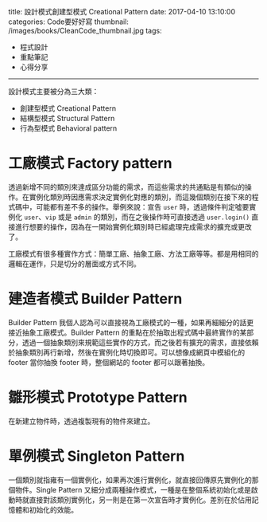 title: 設計模式創建型模式 Creational Pattern
date: 2017-04-10 13:10:00
categories: Code要好好寫
thumbnail: /images/books/CleanCode_thumbnail.jpg
tags:
- 程式設計
- 重點筆記
- 心得分享
---

設計模式主要被分為三大類：

* 創建型模式 Creational Pattern
* 結構型模式 Structural Pattern
* 行為型模式 Behavioral pattern

# 工廠模式 Factory pattern

<!-- more -->

透過新增不同的類別來達成區分功能的需求，而這些需求的共通點是有類似的操作。在實例化類別時因應需求決定實例化對應的類別，而這幾個類別在接下來的程式碼中，可能都有差不多的操作。舉例來說：宣告 `user` 時，透過條件判定噓要實例化 `user`、`vip` 或是 `admin` 的類別，而在之後操作時可直接透過 `user.login()` 直接進行想要的操作，因為在一開始實例化類別時已經處理完成需求的擴充或更改了。

工廠模式有很多種實作方式：簡單工廠、抽象工廠、方法工廠等等。都是用相同的邏輯在運作，只是切分的層面或方式不同。

# 建造者模式 Builder Pattern

Builder Pattern  我個人認為可以直接視為工廠模式的一種，如果再細細分的話更接近抽象工廠模式。Builder Pattern 的重點在於抽取出程式碼中最終實作的某部分，透過一個抽象類別來規範這些實作的方式，而之後若有擴充的需求，直接依賴於抽象類別再行新增，然後在實例化時切換即可。可以想像成網頁中模組化的 footer 當你抽換 footer 時，整個網站的 footer 都可以跟著抽換。

# 雛形模式 Prototype Pattern

在新建立物件時，透過複製現有的物件來建立。

# 單例模式 Singleton Pattern

一個類別就指雍有一個實例化，如果再次進行實例化，就直接回傳原先實例化的那個物件。Single Pattern 又細分成兩種操作模式，一種是在整個系統初始化或是啟動時就直接對該類別實例化，另一則是在第一次宣告時才實例化。差別在於佔用記憶體和初始化的效能。